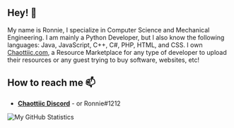 ## Hey! 👋
My name is Ronnie, I specialize in Computer Science and Mechanical Engineering. 
I am mainly a Python Developer, but I also know the following languages: Java, JavaScript, C++, C#, PHP, HTML, and CSS.
I own [Chaottiic.com](https://chaottiic.com), a Resource Marketplace for any type of developer to upload their resources or any guest trying to buy software, websites, etc!


## How to reach me 📫
- **[Chaottiic Discord](https://chaottiic.com/discord)** - or Ronnie#1212

![My GitHub Statistics](https://github-readme-stats.vercel.app/api?username=Ronniie&theme=dark&show_icons=true)
